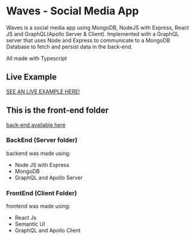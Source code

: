 # Waves - Social Media App

Waves is a social media app using MongoDB, NodeJS with Express, React JS and GraphQL(Apollo Server & Client).
Implemented with a GraphQL server that uses Node and Express to communicate to a MongoDB Database to fetch and persist data in the back-end.

All made with Typescript

## Live Example

[SEE AN LIVE EXAMPLE HERE!](http://localhost:3000)

## This is the front-end folder

[back-end available here](https://github.com/guialmorim/waves-social-media-server)

### BackEnd (Server folder)

backend was made using:

- Node JS with Express
- MongoDB
- GraphQL and Apollo Server

### FrontEnd (Client Folder)

frontend was made using:

- React Js
- Semantic UI
- GraphQL and Apollo Client
